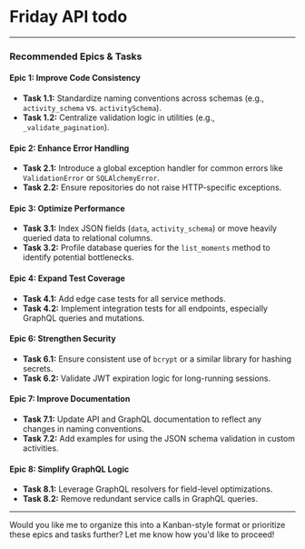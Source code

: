 # Friday API todo

---

### **Recommended Epics & Tasks**

#### **Epic 1: Improve Code Consistency**
- **Task 1.1:** Standardize naming conventions across schemas (e.g., `activity_schema` vs. `activitySchema`).
- **Task 1.2:** Centralize validation logic in utilities (e.g., `_validate_pagination`).

#### **Epic 2: Enhance Error Handling**
- **Task 2.1:** Introduce a global exception handler for common errors like `ValidationError` or `SQLAlchemyError`.
- **Task 2.2:** Ensure repositories do not raise HTTP-specific exceptions.

#### **Epic 3: Optimize Performance**
- **Task 3.1:** Index JSON fields (`data`, `activity_schema`) or move heavily queried data to relational columns.
- **Task 3.2:** Profile database queries for the `list_moments` method to identify potential bottlenecks.

#### **Epic 4: Expand Test Coverage**
- **Task 4.1:** Add edge case tests for all service methods.
- **Task 4.2:** Implement integration tests for all endpoints, especially GraphQL queries and mutations.

#### **Epic 6: Strengthen Security**
- **Task 6.1:** Ensure consistent use of `bcrypt` or a similar library for hashing secrets.
- **Task 6.2:** Validate JWT expiration logic for long-running sessions.

#### **Epic 7: Improve Documentation**
- **Task 7.1:** Update API and GraphQL documentation to reflect any changes in naming conventions.
- **Task 7.2:** Add examples for using the JSON schema validation in custom activities.

#### **Epic 8: Simplify GraphQL Logic**
- **Task 8.1:** Leverage GraphQL resolvers for field-level optimizations.
- **Task 8.2:** Remove redundant service calls in GraphQL queries.

---

Would you like me to organize this into a Kanban-style format or prioritize these epics and tasks further? Let me know how you'd like to proceed!
